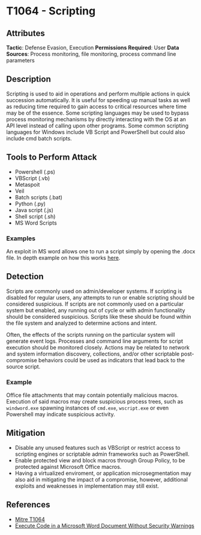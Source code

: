 
# T1064 - Scripting

## Attributes

**Tactic**: Defense Evasion, Execution
**Permissions Required**: User
**Data Sources**: Process monitoring, file monitoring, process command line parameters

## Description

Scripting is used to aid in operations and perform multiple actions in quick succession automatically. It is useful for speeding up manual tasks as well as reducing time required to gain access to critical resources where time may be of the essence. Some scripting languages may be used to bypass process monitoring mechanisms by directly interacting with the OS at an API level instead of calling upon other programs. Some common scripting languages for Windows include VB Script and PowerShell but could also include cmd batch scripts.

## Tools to Perform Attack

- Powershell (.ps)
- VBScript (.vb)
- Metaspoit
- Veil 
- Batch scripts (.bat)
- Python (.py)
- Java script (.js)
- Shell script (.sh)
- MS Word Scripts

### Examples

An exploit in MS word allows one to run a script simply by opening the .docx file.
In depth example on how this works [here](https://null-byte.wonderhowto.com/how-to/execute-code-microsoft-word-document-without-security-warnings-0180495/).

## Detection

Scripts are commonly used on admin/developer systems. If scripting is disabled for regular users, any attempts to run or enable scripting should be considered suspicious. If scripts are not commonly used on a particular system but enabled, any running out of cycle or with admin functionality should be considered suspicious. Scripts like these should be found within the file system and analyzed to determine actions and intent. 

Often, the effects of the scripts running on the particular system will generate event logs. Processes and command line arguments for script execution should be monitored closely. Actions may be related to network and system information discovery, collections, and/or other scriptable post-compromise behaviors could be used as indicators that lead back to the source script.

### Example

Office file attachments that may contain potentially malicious macros. Execution of said macros may create suspicious process trees, such as `windword.exe` spawning instances of `cmd.exe`, `wscript.exe` or even Powershell may indicate suspicious activity.

## Mitigation

- Disable any unused features such as VBScript or restrict access to scripting engines or scriptable admin frameworks such as PowerShell.
- Enable protected view and block macros through Group Policy, to be protected against Microsoft Office macros. 
- Having a virtualized enviroment, or application microsegmentation may also aid in mitigating the impact of a compromise, however, additional exploits and weaknesses in implementation may still exist.

## References

- [Mitre T1064](https://attack.mitre.org/techniques/T1064/)
- [Execute Code in a Microsoft Word Document Without Security Warnings](https://null-byte.wonderhowto.com/how-to/execute-code-microsoft-word-document-without-security-warnings-0180495/)
